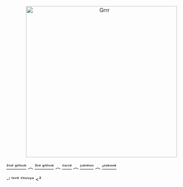 


<p align="center">
<img width="400" src="https://i.pinimg.com/736x/6d/51/93/6d5193fe31259c9d83c050ea378a71f7.jpg" alt="Grrr">
</p>

[²ⁿᵈ ᵍⁱᵗʰᵘᵇ](https://github.com/0SAM4-DAZAI) ︵ [³ʳᵈ ᵍⁱᵗʰᵘᵇ](https://github.com/venndax) ︵ [ᶜᵃʳʳᵈ](https://venndax.carrd.co/) ︵ [ᴾᵃᵗʳᵉᵒⁿ](https://www.patreon.com/c/Windomb?view_as=patron) ︵ [ᴬᵗᵃᵇᵒᵒᵏ](https://windblume.atabook.org/)


-ᴵ ˡᵒᵛᵉ ᶜʰᵘᵘʸᵃ <³

